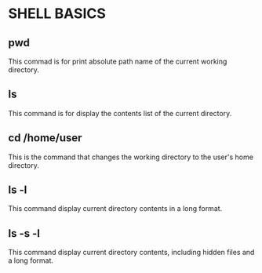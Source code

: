 # SHELL BASICS

## pwd

This commad is for print absolute path name of the current working directory.

## ls

This command is for display the contents list of the current directory.

## cd /home/user

This is the command that changes the working directory to the user's home directory.

## ls -l

This command display current directory contents in a long format.

## ls -s -l

This command display current directory contents, including hidden files and a long format.
